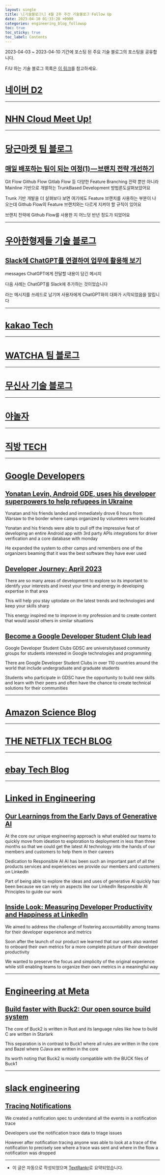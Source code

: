```yaml
---
layout: single
title: \[기술블로그\] 4월 2주 주간 기술블로그 Follow Up
date: 2023-04-10 01:33:28 +0900
categories: engineering_blog_followup
toc: true
toc_sticky: true
toc_label: Contents
---
```


2023-04-03 ~ 2023-04-10 기간에 포스팅 된 주요 기술 블로그의 포스팅을 공유합니다.

F/U 하는 기술 블로그 목록은 [이 링크](https://cherrue.github.io/engineering_blog_followup/searchengine/FU-%EA%B8%B0%EC%88%A0-%EB%B8%94%EB%A1%9C%EA%B7%B8-%EB%AA%A9%EB%A1%9D/)를 참고하세요.

# [네이버 D2](https://d2.naver.com/d2.atom)

---



# [NHN Cloud Meet Up!](https://meetup.toast.com/rss)

---



# [당근마켓 팀 블로그](https://medium.com/feed/daangn)

## [매일 배포하는 팀이 되는 여정(1) — 브랜치 전략 개선하기](https://medium.com/daangn/%EB%A7%A4%EC%9D%BC-%EB%B0%B0%ED%8F%AC%ED%95%98%EB%8A%94-%ED%8C%80%EC%9D%B4-%EB%90%98%EB%8A%94-%EC%97%AC%EC%A0%95-1-%EB%B8%8C%EB%9E%9C%EC%B9%98-%EC%A0%84%EB%9E%B5-%EA%B0%9C%EC%84%A0%ED%95%98%EA%B8%B0-1a1df85b2cff?source=rss----4505f82a2dbd---4)

 Git Flow Github Flow Gitlab Flow 등 다양한 Feature Branching 전략 뿐만 아니라 Mainline 기반으로 개발하는 TrunkBased Development 방법론도살펴보았어요

 Trunk 기반 개발을 더 살펴보다 보면 여기에도 Feature 브랜치를 사용하는 부분이 나오는데 Github Flow의 Feature 브랜치와는 다르게 지켜야 할 규칙이 있어요

 브랜치 전략에 Github Flow를 사용한 지 어느덧 반년 정도가 되었어요

---



# [우아한형제들 기술 블로그](https://techblog.woowahan.com/feed/)

## [Slack에 ChatGPT를 연결하여 업무에 활용해 보기](https://techblog.woowahan.com/11072/)

 messages ChatGPT에게 전달할 내용이 담긴 메시지

 다음 사례는 ChatGPT를 Slack에 추가하는 것이었습니다

 라는 메시지를 쓰레드로 남기며 사용자에게 ChatGPT와의 대화가 시작되었음을 알립니다

---



# [kakao Tech](https://tech.kakao.com/feed/)

---



# [WATCHA 팀 블로그](https://medium.com/feed/watcha)

---



# [무신사 기술 블로그](https://medium.com/feed/musinsa-tech)

---



# [야놀자](https://medium.com/feed/yanolja)

---



# [직방 TECH](https://medium.com/feed/zigbang)

---



# [Google Developers](https://developers.googleblog.com/feeds/posts/default?alt=rss)

## [Yonatan Levin, Android GDE, uses his developer superpowers to help refugees in Ukraine](http://developers.googleblog.com/2023/04/yonatan-levin-android-gde-uses-developer-superpowers-to-help-refugees-ukraine.html)

 Yonatan and his friends landed and immediately drove 6 hours from Warsaw to the border where camps organized by volunteers were located

 Yonatan and his friends were able to pull off the impressive feat of developing an entire Android app with 3rd party APIs integrations for driver verification and a core database with monday

 He expanded the system to other camps and remembers one of the organizers beaming that it was the best software they have ever used

## [Developer Journey: April 2023](http://developers.googleblog.com/2023/04/developer-journey-april-2023.html)

 There are so many areas of development to explore so its important to identify your interests and invest your time and energy in developing expertise in that area

 This will help you stay uptodate on the latest trends and technologies and keep your skills sharp

 This energy inspired me to improve in my profession and to create content that would assist others in similar situations

## [Become a Google Developer Student Club lead](http://developers.googleblog.com/2023/04/become-google-developer-student-club-lead.html)

 Google Developer Student Clubs GDSC are universitybased community groups for students interested in Google technologies and programming

 There are Google Developer Student Clubs in over 110 countries around the world that include undergraduate and graduate students

 Students who participate in GDSC have the opportunity to build new skills and learn with their peers and often have the chance to create technical solutions for their communities

---



# [Amazon Science Blog](https://www.amazon.science/index.rss)

---



# [THE NETFLIX TECH BLOG](https://netflixtechblog.com/feed)

---



# [ebay Tech Blog](https://tech.ebayinc.com/rss)

---



# [Linked in Engineering](https://engineering.linkedin.com/blog.rss.html)

## [Our Learnings from the Early Days of Generative AI](https://engineering.linkedin.com/blog/2023/our-learnings-from-the-early-days-of-generative-ai)

 At the core our unique engineering approach is what enabled our teams to quickly move from ideation to exploration to deployment in less than three months so that we could get the latest AI technology into the hands of our members and customers to help them in their careers

 Dedication to Responsible AI  AI has been such an important part of all the products services and experiences we provide our members and customers on LinkedIn

 Part of being able to explore the ideas and uses of generative AI quickly has been because we can rely on aspects like our LinkedIn Responsible AI Principles to guide our work

## [Inside Look: Measuring Developer Productivity and Happiness at LinkedIn](https://engineering.linkedin.com/blog/2023/inside-look--measuring-developer-productivity-and-happiness-at-l)

 We aimed to address the challenge of fostering accountability among teams for their developer experience and metrics

 Soon after the launch of our product we learned that our users also wanted to onboard their own metrics for a more complete picture of their developer productivity

 We wanted to preserve the focus and simplicity of the original experience while still enabling teams to organize their own metrics in a meaningful way

---



# [Engineering at Meta](https://engineering.fb.com/feed/)

## [Build faster with Buck2: Our open source build system](https://engineering.fb.com/2023/04/06/open-source/buck2-open-source-large-scale-build-system/)

 The core of Buck2 is written in Rust and its language rules like how to build C are written in Starlark

 This separation is in contrast to Buck1 where all rules are written in the core and Bazel where CJava are written in the core

 Its worth noting that Buck2 is mostly compatible with the BUCK files of Buck1

---



# [slack engineering](https://slack.engineering/feed/)

## [Tracing Notifications](https://slack.engineering/tracing-notifications/)

 We created a notification spec to understand all the events in a notification trace

 Developers use the notification trace data to triage issues

 However after notification tracing anyone was able to look at a trace of the notification to precisely see where a trace was sent and where in the flow a notification was dropped

---

* 이 글은 자동으로 작성되었으며 [TextRankr](https://github.com/theeluwin/textrankr)로 요약되었습니다.
